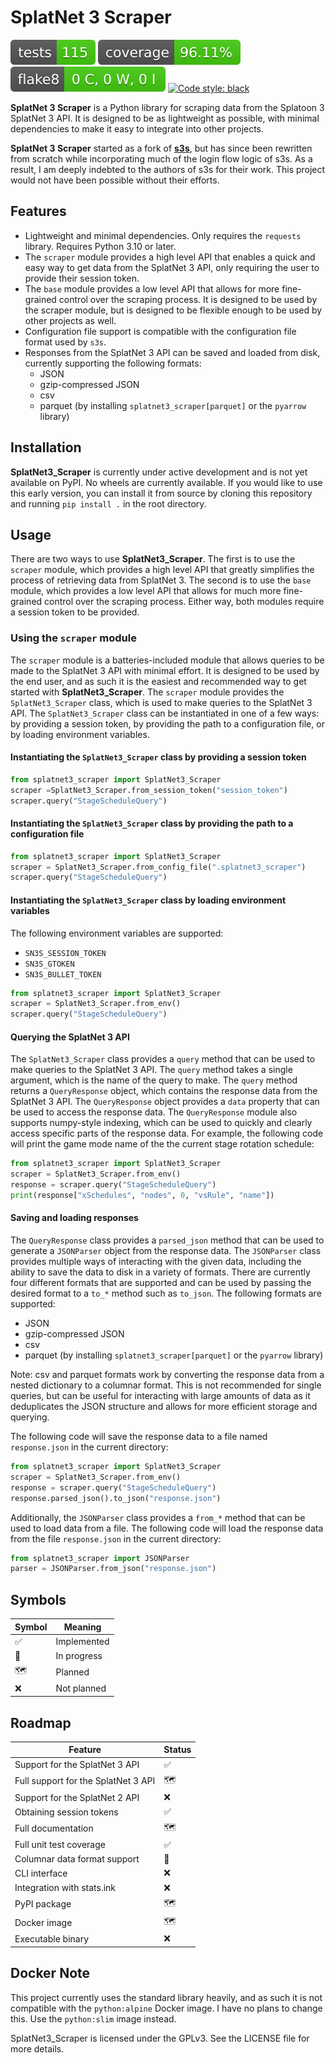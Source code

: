 SplatNet 3 Scraper
==================
[![Tests Status](./reports/junit/tests-badge.svg?dummy=8484744)](https://htmlpreview.github.io/?https://github.com/cesaregarza/SplatNet3_Scraper/blob/main/reports/junit/report.html) ![Coverage Status](./reports/coverage/coverage-badge.svg?dummy=8484744) ![Flake8 Status](./reports/flake8/flake8-badge.svg?dummy=8484744) [![Code style: black](https://img.shields.io/badge/code%20style-black-000000.svg)](https://github.com/psf/black)

**SplatNet 3 Scraper** is a Python library for scraping data from the Splatoon 3 SplatNet 3 API. It is designed to be as lightweight as possible, with minimal dependencies to make it easy to integrate into other projects.

**SplatNet 3 Scraper** started as a fork of **[s3s](https://github.com/frozenpandaman/s3s)**, but has since been rewritten from scratch while incorporating much of the login flow logic of s3s. As a result, I am deeply indebted to the authors of s3s for their work. This project would not have been possible without their efforts.

Features
--------

* Lightweight and minimal dependencies. Only requires the `requests` library. Requires Python 3.10 or later.
* The `scraper` module provides a high level API that enables a quick and easy way to get data from the SplatNet 3 API, only requiring the user to provide their session token.
* The `base` module provides a low level API that allows for more fine-grained control over the scraping process. It is designed to be used by the scraper module, but is designed to be flexible enough to be used by other projects as well.
* Configuration file support is compatible with the configuration file format used by `s3s`.
* Responses from the SplatNet 3 API can be saved and loaded from disk, currently supporting the following formats:
  * JSON
  * gzip-compressed JSON
  * csv
  * parquet (by installing `splatnet3_scraper[parquet]` or the `pyarrow` library)

Installation
------------

**SplatNet3_Scraper** is currently under active development and is not yet available on PyPI. No wheels are currently available. If you would like to use this early version, you can install it from source by cloning this repository and running `pip install .` in the root directory.

Usage
-----
There are two ways to use **SplatNet3_Scraper**. The first is to use the `scraper` module, which provides a high level API that greatly simplifies the process of retrieving data from SplatNet 3. The second is to use the `base` module, which provides a low level API that allows for much more fine-grained control over the scraping process. Either way, both modules require a session token to be provided.

### Using the `scraper` module
The `scraper` module is a batteries-included module that allows queries to be made to the SplatNet 3 API with minimal effort. It is designed to be used by the end user, and as such it is the easiest and recommended way to get started with **SplatNet3_Scraper**. The `scraper` module provides the `SplatNet3_Scraper` class, which is used to make queries to the SplatNet 3 API. The `SplatNet3_Scraper` class can be instantiated in one of a few ways: by providing a session token, by providing the path to a configuration file, or by loading environment variables.

#### Instantiating the `SplatNet3_Scraper` class by providing a session token
```python
from splatnet3_scraper import SplatNet3_Scraper
scraper =SplatNet3_Scraper.from_session_token("session_token")
scraper.query("StageScheduleQuery")
```

#### Instantiating the `SplatNet3_Scraper` class by providing the path to a configuration file
```python
from splatnet3_scraper import SplatNet3_Scraper
scraper = SplatNet3_Scraper.from_config_file(".splatnet3_scraper")
scraper.query("StageScheduleQuery")
```

#### Instantiating the `SplatNet3_Scraper` class by loading environment variables
The following environment variables are supported:
* `SN3S_SESSION_TOKEN`
* `SN3S_GTOKEN`
* `SN3S_BULLET_TOKEN`

```python
from splatnet3_scraper import SplatNet3_Scraper
scraper = SplatNet3_Scraper.from_env()
scraper.query("StageScheduleQuery")
```

#### Querying the SplatNet 3 API
The `SplatNet3_Scraper` class provides a `query` method that can be used to make queries to the SplatNet 3 API. The `query` method takes a single argument, which is the name of the query to make. The `query` method returns a `QueryResponse` object, which contains the response data from the SplatNet 3 API. The `QueryResponse` object provides a `data` property that can be used to access the response data. The `QueryResponse` module also supports numpy-style indexing, which can be used to quickly and clearly access specific parts of the response data. For example, the following code will print the game mode name of the the current stage rotation schedule:

```python
from splatnet3_scraper import SplatNet3_Scraper
scraper = SplatNet3_Scraper.from_env()
response = scraper.query("StageScheduleQuery")
print(response["xSchedules", "nodes", 0, "vsRule", "name"])
```

#### Saving and loading responses
The `QueryResponse` class provides a `parsed_json` method that can be used to generate a `JSONParser` object from the response data. The `JSONParser` class provides multiple ways of interacting with the given data, including the ability to save the data to disk in a variety of formats. There are currently four different formats that are supported and can be used by passing the desired format to a `to_*` method such as `to_json`. The following formats are supported:
* JSON
* gzip-compressed JSON
* csv
* parquet (by installing `splatnet3_scraper[parquet]` or the `pyarrow` library)

Note: csv and parquet formats work by converting the response data from a nested dictionary to a columnar format. This is not recommended for single queries, but can be useful for interacting with large amounts of data as it deduplicates the JSON structure and allows for more efficient storage and querying.

The following code will save the response data to a file named `response.json` in the current directory:

```python
from splatnet3_scraper import SplatNet3_Scraper
scraper = SplatNet3_Scraper.from_env()
response = scraper.query("StageScheduleQuery")
response.parsed_json().to_json("response.json")
``` 

Additionally, the `JSONParser` class provides a `from_*` method that can be used to load data from a file. The following code will load the response data from the file `response.json` in the current directory:

```python
from splatnet3_scraper import JSONParser
parser = JSONParser.from_json("response.json")
```

Symbols
-------

| Symbol | Meaning |
| ------ | ------- |
| :white_check_mark: | Implemented |
| :construction: | In progress |
| :world_map: | Planned |
| :x: | Not planned |

Roadmap
-------

| Feature | Status |
| ------- | ------ |
| Support for the SplatNet 3 API | :white_check_mark: |
| Full support for the SplatNet 3 API | :world_map: |
| Support for the SplatNet 2 API | :x: |
| Obtaining session tokens | :white_check_mark: |
| Full documentation | :world_map: |
| Full unit test coverage | :white_check_mark: |
| Columnar data format support | :construction: |
| CLI interface | :x: |
| Integration with stats.ink | :x: |
| PyPI package | :world_map: |
| Docker image | :world_map: |
| Executable binary | :x: |

Docker Note
-----------

This project currently uses the standard library heavily, and as such it is not compatible with the `python:alpine` Docker image. I have no plans to change this. Use the `python:slim` image instead.

SplatNet3_Scraper is licensed under the GPLv3. See the LICENSE file for more details.
